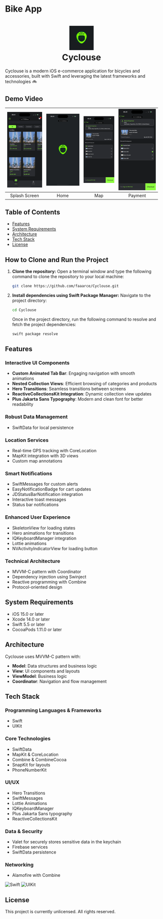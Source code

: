 # Bike App

<div align="center">
    <h1>
        <img src="https://github.com/faaarce/Cyclouse/blob/development/Documentation/Images/1730818650581.jpg" width="80px"><br/>
        Cyclouse
    </h1>
</div>

Cyclouse is a modern iOS e-commerce application for bicycles and accessories, built with Swift and leveraging the latest frameworks and technologies 🚲

## Demo Video

| ![Splash Screen](https://github.com/faaarce/Cyclouse/blob/development/Documentation/GIFs/RocketSim_Recording_iPhone_16_Pro_6.3_2024-11-24_16.21.59.gif?raw=true) | ![Home](https://github.com/faaarce/Cyclouse/blob/development/Documentation/GIFs/RocketSim_Recording_iPhone_16_Pro_6.3_2024-11-24_16.22.45.gif?raw=true) | ![Map](https://github.com/faaarce/Cyclouse/blob/development/Documentation/GIFs/RocketSim_Recording_iPhone_16_Pro_6.3_2024-11-24_16.23.28.gif?raw=true) | ![Payment](https://github.com/faaarce/Cyclouse/blob/development/Documentation/GIFs/RocketSim_Recording_iPhone_16_Pro_6.3_2024-11-24_16.23.58.gif?raw=true) | 
|:---:|:---:|:---:|:---:|
| Splash Screen | Home | Map | Payment |


## Table of Contents

- [Features](#features)
- [System Requirements](#system-requirements)
- [Architecture](#architecture)
- [Tech Stack](#tech-stack)
- [License](#license)

## How to Clone and Run the Project

1. **Clone the repository:**
   Open a terminal window and type the following command to clone the repository to your local machine:

   ```bash
   git clone https://github.com/faaarce/Cyclouse.git
   ```

2. **Install dependencies using Swift Package Manager:** 
   Navigate to the project directory:

   ```bash
   cd Cyclouse
   ```

   Once in the project directory, run the following command to resolve and fetch the project dependencies:

   ```bash
   swift package resolve
   ```

## Features

### Interactive UI Components

- **Custom Animated Tab Bar**: Engaging navigation with smooth animations
- **Nested Collection Views**: Efficient browsing of categories and products
- **Hero Transitions**: Seamless transitions between screens
- **ReactiveCollectionsKit Integration**: Dynamic collection view updates
- **Plus Jakarta Sans Typography**: Modern and clean font for better readability

### Robust Data Management

- SwiftData for local persistence

### Location Services

- Real-time GPS tracking with CoreLocation
- MapKit integration with 3D views
- Custom map annotations

### Smart Notifications

- SwiftMessages for custom alerts
- EasyNotificationBadge for cart updates
- JDStatusBarNotification integration
- Interactive toast messages
- Status bar notifications

### Enhanced User Experience

- SkeletonView for loading states
- Hero animations for transitions
- IQKeyboardManager integration
- Lottie animations
- NVActivityIndicatorView for loading button

### Technical Architecture

- MVVM-C pattern with Coordinator
- Dependency injection using Swinject
- Reactive programming with Combine
- Protocol-oriented design

## System Requirements

- iOS 15.0 or later
- Xcode 14.0 or later
- Swift 5.5 or later
- CocoaPods 1.11.0 or later

## Architecture

Cyclouse uses MVVM-C pattern with:

- **Model**: Data structures and business logic
- **View**: UI components and layouts
- **ViewModel**: Business logic
- **Coordinator**: Navigation and flow management

## Tech Stack

### Programming Languages & Frameworks

- Swift
- UIKit

### Core Technologies

- SwiftData
- MapKit & CoreLocation
- Combine & CombineCocoa
- SnapKit for layouts
- PhoneNumberKit

### UI/UX

- Hero Transitions
- SwiftMessages
- Lottie Animations
- IQKeyboardManager
- Plus Jakarta Sans typography
- ReactiveCollectionsKit

### Data & Security

- Valet for securely stores sensitive data in the keychain
- Firebase services
- SwiftData persistence

### Networking

- Alamofire with Combine

![Swift](https://img.shields.io/badge/swift-F54A2A?style=for-the-badge&logo=swift&logoColor=white)
![UIKit](https://img.shields.io/badge/UIKit-F54A2A?style=for-the-badge&logo=swift&logoColor=white)

## License

This project is currently unlicensed. All rights reserved.